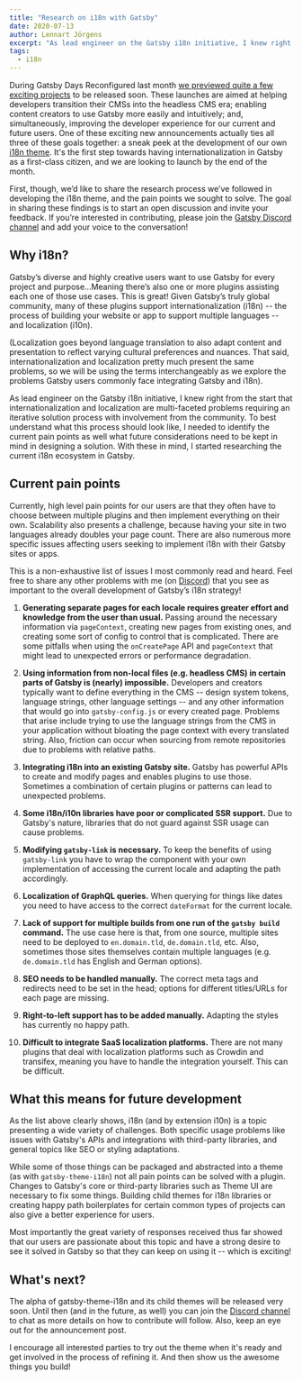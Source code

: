 ```yaml
---
title: "Research on i18n with Gatsby"
date: 2020-07-13
author: Lennart Jörgens
excerpt: "As lead engineer on the Gatsby i18n initiative, I knew right from the start that internationalization and localization are multi-faceted problems requiring an iterative solution process with involvement from the community. To best understand what this process should look like, I needed to identify the current pain points as well what future considerations need to be kept in mind in designing a solution."
tags:
  - i18n
---
```


During Gatsby Days Reconfigured last month [we previewed quite a few exciting projects](/blog/2020-06-23-Reconfiguring-Gatsby-Days/) to be released soon. These launches are aimed at helping developers transition their CMSs into the headless CMS era; enabling content creators to use Gatsby more easily and intuitively; and, simultaneously, improving the developer experience for our current and future users. One of these exciting new announcements actually ties all three of these goals together: a sneak peek at the development of our own [i18n theme](/blog/2020-06-23-Reconfiguring-Gatsby-Days/#i18n-theme). It's the first step towards having internationalization in Gatsby as a first-class citizen, and we are looking to launch by the end of the month.

First, though, we’d like to share the research process we’ve followed in developing the i18n theme, and the pain points we sought to solve. The goal in sharing these findings is to start an open discussion and invite your feedback. If you’re interested in contributing, please join the [Gatsby Discord channel](https://discord.gg/cQ2MPUz) and add your voice to the conversation!

## Why i18n?

Gatsby’s diverse and highly creative users want to use Gatsby for every project and purpose...Meaning there’s also one or more plugins assisting each one of those use cases. This is great! Given Gatsby’s truly global community, many of these plugins support internationalization (i18n) -- the process of building your website or app to support multiple languages -- and localization (i10n).

(Localization goes beyond language translation to also adapt content and presentation to reflect varying cultural preferences and nuances. That said, internationalization and localization pretty much present the same problems, so we will be using the terms interchangeably as we explore the problems Gatsby users commonly face integrating Gatsby and i18n).

As lead engineer on the Gatsby i18n initiative, I knew right from the start that internationalization and localization are multi-faceted problems requiring an iterative solution process with involvement from the community. To best understand what this process should look like, I needed to identify the current pain points as well what future considerations need to be kept in mind in designing a solution. With these in mind, I started researching the current i18n ecosystem in Gatsby.

## Current pain points

Currently, high level pain points for our users are that they often have to choose between multiple plugins and then implement everything on their own. Scalability also presents a challenge, because having your site in two languages already doubles your page count. There are also numerous more specific issues affecting users seeking to implement i18n with their Gatsby sites or apps.

This is a non-exhaustive list of issues I most commonly read and heard. Feel free to share any other problems with me (on [Discord](https://discord.gg/cQ2MPUz)) that you see as important to the overall development of Gatsby’s i18n strategy!

1. **Generating separate pages for each locale requires greater effort and knowledge from the user than usual.** Passing around the necessary information via `pageContext`, creating new pages from existing ones, and creating some sort of config to control that is complicated. There are some pitfalls when using the `onCreatePage` API and `pageContext` that might lead to unexpected errors or performance degradation.

2. **Using information from non-local files (e.g. headless CMS) in certain parts of Gatsby is (nearly) impossible.** Developers and creators typically want to define everything in the CMS -- design system tokens, language strings, other language settings -- and any other information that would go into `gatsby-config.js` or every created page. Problems that arise include trying to use the language strings from the CMS in your application without bloating the page context with every translated string.
   Also, friction can occur when sourcing from remote repositories due to problems with relative paths.

3. **Integrating i18n into an existing Gatsby site.** Gatsby has powerful APIs to create and modify pages and enables plugins to use those. Sometimes a combination of certain plugins or patterns can lead to unexpected problems.

4. **Some i18n/i10n libraries have poor or complicated SSR support.** Due to Gatsby's nature, libraries that do not guard against SSR usage can cause problems.

5. **Modifying `gatsby-link` is necessary.** To keep the benefits of using `gatsby-link` you have to wrap the component with your own implementation of accessing the current locale and adapting the path accordingly.

6. **Localization of GraphQL queries.** When querying for things like dates you need to have access to the correct `dateFormat` for the current locale.

7. **Lack of support for multiple builds from one run of the `gatsby build` command.** The use case here is that, from one source, multiple sites need to be deployed to `en.domain.tld`, `de.domain.tld`, etc. Also, sometimes those sites themselves contain multiple languages (e.g. `de.domain.tld` has English and German options).

8. **SEO needs to be handled manually.** The correct meta tags and redirects need to be set in the head; options for different titles/URLs for each page are missing.

9. **Right-to-left support has to be added manually.** Adapting the styles has currently no happy path.

10. **Difficult to integrate SaaS localization platforms.** There are not many plugins that deal with localization platforms such as Crowdin and transifex, meaning you have to handle the integration yourself. This can be difficult.

## What this means for future development

As the list above clearly shows, i18n (and by extension i10n) is a topic presenting a wide variety of challenges. Both specific usage problems like issues with Gatsby's APIs and integrations with third-party libraries, and general topics like SEO or styling adaptations.

While some of those things can be packaged and abstracted into a theme (as with `gatsby-theme-i18n`) not all pain points can be solved with a plugin. Changes to Gatsby's core or third-party libraries such as Theme UI are necessary to fix some things. Building child themes for i18n libraries or creating happy path boilerplates for certain common types of projects can also give a better experience for users.

Most importantly the great variety of responses received thus far showed that our users are passionate about this topic and have a strong desire to see it solved in Gatsby so that they can keep on using it -- which is exciting!

## What's next?

The alpha of gatsby-theme-i18n and its child themes will be released very soon. Until then (and in the future, as well) you can join the [Discord channel](https://discord.gg/cQ2MPUz) to chat as more details on how to contribute will follow. Also, keep an eye out for the announcement post.

I encourage all interested parties to try out the theme when it's ready and get involved in the process of refining it. And then show us the awesome things you build!
